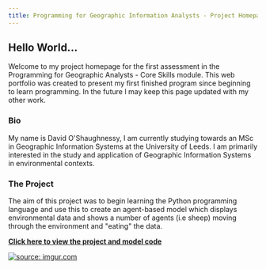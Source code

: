```yaml
---
title: Programming for Geographic Information Analysts - Project Homepage
---
```


## Hello World... 
Welcome to my project homepage for the first assessment in the Programming for Geographic Analysts - Core Skills module. This web portfolio was created to present my first finished program since beginning to learn programming. In the future I may keep this page updated with my other work.  

### Bio
My name is David O'Shaughnessy, I am currently studying towards an MSc in Geographic Information Systems at the University of Leeds. I am primarily interested in the study and application of Geographic Information Systems in environmental contexts.

### The Project
The aim of this project was to begin learning the Python programming language and use this to create an agent-based model which displays environmental data and shows a number of agents (i.e sheep) moving through the environment and "eating" the data.
  
[**Click here to view the project and model code**](https://davidosh96.github.io/projectlinks.html)


<html>

<head>

<title>Example of the program working:</title>

</head>

<body>

<a href="https://imgur.com/2AhYPur"><img src="https://i.imgur.com/2AhYPur.gif" title="source: imgur.com" /></a>

</body>

</html>

